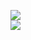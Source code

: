 [![](https://img.shields.io/badge/Made%20With-Github%20Spray-lightgrey.svg?style=for-the-badge&logo=github)](https://github.com/Annihil/github-spray#12105)  
[![](https://i.imgur.com/2DrTn0Z.gif)](https://github.com/Annihil/github-spray)